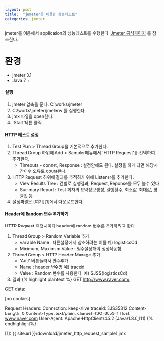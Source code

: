 ```yaml
---
layout: post
title:  "jemeter를 이용한 성능테스트"
categories: jmeter
---
```

jmeter를 이용해서 application의 성능테스트를 수행한다.
[Jmeter  공식페이지][jemeter 공식] 를 참조한다.



# 환경
* jmeter 3.1
* Java 7 +

####  실행
1. jmeter 압축을 푼다. C:\works\jmeter
2. C:\works\jmeter\jmeterw 를 실행한다.
3. jmx 파일을  open한다.
4. 'Start'버튼 클릭

#### HTTP 테스트 설정
1. Test Plan > Thread Group을 기본적으로 추가한다.
2. Thread Group 하위에  Add > Sampler메뉴에서 'HTTP Request'를 선택하여 추가한다.
	* Timeouts - connet, Response :  설정안해도 된다. 설정을 하게 되면 해당시간이후 오류로 count된다.
3.  HTTP Request 하위에 결과를 추적하기 위해 Listener를 추가한다.
	* View Results Tree : 건별로 실행결과, Request, Reponse를 모두 볼수 있다
	* Summary Report : Test 회차의 요약정보생성, 실행횟수, 최소값, 최대값, 평균값 등
4. 설정파일은 [여기][1]에서 다운로드한다.

####  Header에 Random  변수 추가하기
HTTP Request 요청시마다 header에 random 변수를 추가하려고 한다.

1. Thread Group > Random Variable 추가
	* variable Name : 다른설정에서 참초하려는 이름 예) logisticsCd
	* Minimum, Maximum Value : 필수설정해야 정상작동함
2.  Thread Group > HTTP Header Manage 추가
	* 'Add' 버튼눌러서 변수추가
	* Name : header 변수명 예) traceid
	* Value : Random 변수를 사용한다. 예) SJS${logisticsCd}
3. 결과
{% highlight plaintext %}
GET http://www.naver.com/

GET data:


[no cookies]

Request Headers:
Connection: keep-alive
traceid: SJS35312
Content-Length: 0
Content-Type: text/plain; charset=ISO-8859-1
Host: www.naver.com
User-Agent: Apache-HttpClient/4.5.2 (Java/1.8.0_111)
{% endhighlight%}
	

[jemeter 공식]: http://jmeter.apache.org/
[1]: {{ site.url }}/download/jmeter_http_request_sample1.jmx

